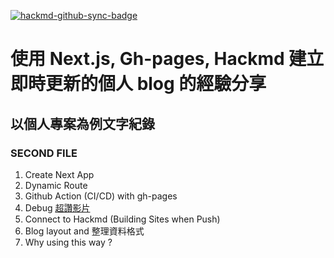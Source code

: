 [![hackmd-github-sync-badge](https://hackmd.io/v0MDZXCMS82s22CfAURY2g/badge)](https://hackmd.io/v0MDZXCMS82s22CfAURY2g)

# 使用 Next.js, Gh-pages, Hackmd 建立即時更新的個人 blog 的經驗分享
## 以個人專案為例文字紀錄
### SECOND FILE


1. Create Next App
2. Dynamic Route
3. Github Action (CI/CD) with gh-pages 
4. Debug [超讚影片](https://www.youtube.com/watch?v=yRz8D_oJMWQ)
5. Connect to Hackmd (Building Sites when Push)
6. Blog layout and 整理資料格式
7. Why using this way ?


